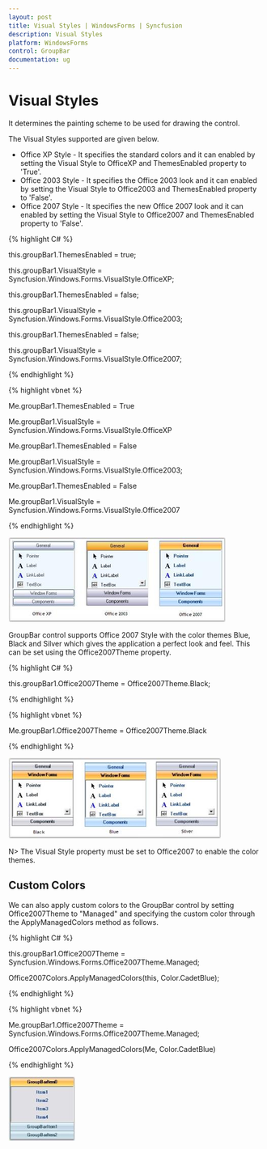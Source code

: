 ```yaml
---
layout: post
title: Visual Styles | WindowsForms | Syncfusion
description: Visual Styles
platform: WindowsForms
control: GroupBar
documentation: ug
---
```

# Visual Styles


It determines the painting scheme to be used for drawing the control. 

The Visual Styles supported are given below.

* Office XP Style - It specifies the standard colors and it can enabled by setting the Visual Style to OfficeXP and ThemesEnabled property to 'True'.
* Office 2003 Style - It specifies the Office 2003 look and it can enabled by setting the Visual Style to Office2003 and ThemesEnabled property to 'False'.
* Office 2007 Style - It specifies the new Office 2007 look and it can enabled by setting the Visual Style to Office2007 and ThemesEnabled property to 'False'.

{% highlight C# %}  

this.groupBar1.ThemesEnabled = true;

this.groupBar1.VisualStyle = Syncfusion.Windows.Forms.VisualStyle.OfficeXP;



this.groupBar1.ThemesEnabled = false;

this.groupBar1.VisualStyle = Syncfusion.Windows.Forms.VisualStyle.Office2003;



this.groupBar1.ThemesEnabled = false;

this.groupBar1.VisualStyle = Syncfusion.Windows.Forms.VisualStyle.Office2007;

{% endhighlight %}

{% highlight vbnet %} 



Me.groupBar1.ThemesEnabled = True

Me.groupBar1.VisualStyle = Syncfusion.Windows.Forms.VisualStyle.OfficeXP



Me.groupBar1.ThemesEnabled = False

Me.groupBar1.VisualStyle = Syncfusion.Windows.Forms.VisualStyle.Office2003;



Me.groupBar1.ThemesEnabled = False

Me.groupBar1.VisualStyle = Syncfusion.Windows.Forms.VisualStyle.Office2007

{% endhighlight %}

 ![](Overview_images/Overview_img39.jpeg) 


GroupBar control supports Office 2007 Style with the color themes Blue, Black and Silver which gives the application a perfect 
look and feel. This can be set using the Office2007Theme property.



{% highlight C# %}  

this.groupBar1.Office2007Theme = Office2007Theme.Black;

{% endhighlight %}


{% highlight vbnet %} 

Me.groupBar1.Office2007Theme = Office2007Theme.Black

{% endhighlight %}

 ![](Overview_images/Overview_img40.jpeg) 



N> The Visual Style property must be set to Office2007 to enable the color themes.

## Custom Colors

We can also apply custom colors to the GroupBar control by setting Office2007Theme to "Managed" and specifying the custom color through the ApplyManagedColors method as follows.

{% highlight C# %} 

this.groupBar1.Office2007Theme = Syncfusion.Windows.Forms.Office2007Theme.Managed;

Office2007Colors.ApplyManagedColors(this, Color.CadetBlue);

 {% endhighlight %}

 
 
{% highlight vbnet %} 

Me.groupBar1.Office2007Theme = Syncfusion.Windows.Forms.Office2007Theme.Managed;

Office2007Colors.ApplyManagedColors(Me, Color.CadetBlue)

{% endhighlight %}

 ![](Overview_images/Overview_img42.jpeg) 

